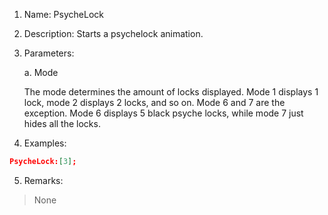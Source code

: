 1. Name: PsycheLock

2. Description: Starts a psychelock animation.

3. Parameters:
    
    a. Mode
    
    The mode determines the amount of locks displayed. Mode 1 displays 1 lock, mode 2 displays 2 locks, and so on. Mode 6 and 7 are the exception. Mode 6 displays 5 black psyche locks, while mode 7 just hides all the locks.
4. Examples:
```json
PsycheLock:[3];
```

5. Remarks:
>None